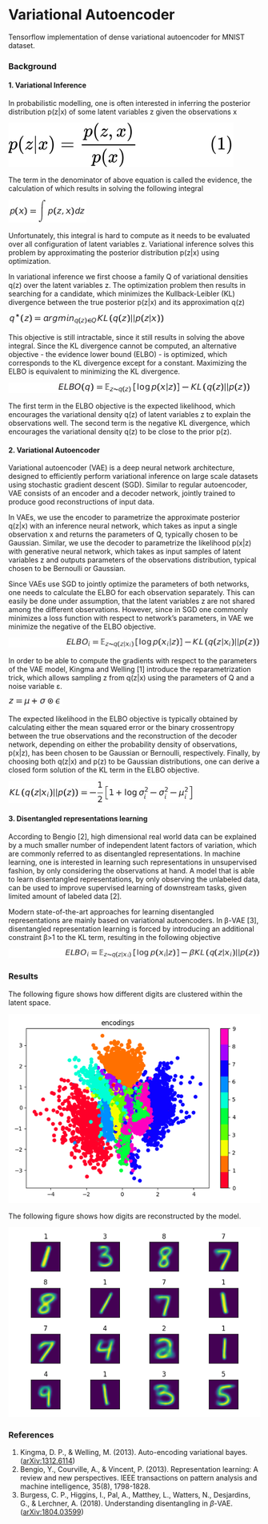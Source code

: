 # Variational Autoencoder

Tensorflow implementation of dense variational autoencoder for MNIST dataset.

### Background

#### 1. Variational Inference

In probabilistic modelling, one is often interested in inferring the posterior 
distribution p(z|x) of some latent variables z given the observations x

![equation](equations/1.svg)

The term in the denominator of above equation is called the evidence, the 
calculation of which results in solving the following integral

![qquation](equations/Tex2Img_1652877961.jpg)

Unfortunately, this integral is hard to compute as it needs to be evaluated 
over all configuration of latent variables z. Variational inference solves 
this problem by approximating the posterior distribution p(z|x) 
using optimization. 

In variational inference we first choose a family Q of variational densities 
q(z) over the latent variables z. The optimization problem then results 
in searching for a candidate, which minimizes the Kullback-Leibler (KL) 
divergence between the true posterior p(z|x) and its approximation q(z)

![equation](equations/Tex2Img_1652878220.jpg)

This objective is still intractable, since it still results in solving the 
above integral. Since the KL divergence cannot be computed, an alternative 
objective - the evidence lower bound (ELBO) - is optimized, which corresponds 
to the KL divergence except for a constant. Maximizing the ELBO is equivalent 
to minimizing the KL divergence.

![equation](equations/Tex2Img_1652877787.jpg)

The first term in the ELBO objective is the expected likelihood, 
which encourages the variational density q(z) of latent variables z to explain 
the observations well. The second term is the negative KL divergence, which 
encourages the variational density q(z) to be close to the prior p(z).

#### 2. Variational Autoencoder

Variational autoencoder (VAE) is a deep neural network architecture, designed to 
efficiently perform variational inference on large scale datasets using 
stochastic gradient descent (SGD). Similar to regular autoencoder, VAE consists 
of an encoder and a decoder network, jointly trained to produce good 
reconstructions of input data.

In VAEs, we use the encoder to parametrize the approximate posterior q(z|x) 
with an inference neural network, which takes as input a single observation 
x and returns the parameters of Q, typically chosen  to be Gaussian. Similar, 
we use the decoder to parametrize the likelihood p(x|z) with generative neural 
network, which takes as input samples of latent variables z and outputs parameters 
of the observations distribution, typical chosen to be Bernoulli or Gaussian.

Since VAEs use SGD to jointly optimize the parameters 
of both networks, one needs to calculate the ELBO for each observation separately. 
This can easily be done under assumption, that the latent variables z are not 
shared among the different observations. However, since in SGD one commonly minimizes 
a loss  function with respect to network’s parameters, in VAE we minimize the negative 
of the ELBO objective.

![equation](equations/Tex2Img_1652877701.jpg)

In order to be able to compute the gradients with respect to the parameters of the 
VAE model, Kingma and Welling [1] introduce the reparametrization trick, which 
allows sampling z from q(z|x) using the parameters of Q and a noise variable &epsilon;.

![equation](equations/Tex2Img_1652877422.jpg)

The expected likelihood in the ELBO objective is typically obtained by calculating either 
the mean squared error or the binary crossentropy between the true observations and 
the reconstruction of the decoder network, depending on either the probability density 
of observations, p(x|z), has been chosen to be Gaussian or Bernoulli, respectively.
Finally, by choosing both q(z|x) and p(z) to be Gaussian distributions, one can derive 
a closed form solution of the KL term in the ELBO objective.

![equation](equations/Tex2Img_1652877249.jpg)

#### 3. Disentangled representations learning

According to Bengio [2], high dimensional real world data can be explained by a much smaller 
number of independent latent factors of variation, which are commonly referred to as 
disentangled representations. In machine learning, one is interested in learning such 
representations in unsupervised fashion, by only considering the observations at hand. 
A model that is able to learn disentangled representations, by only observing the 
unlabeled data, can be used to improve supervised learning of downstream tasks, given 
limited amount of labeled data [2].

Modern state-of-the-art approaches for learning disentangled representations are mainly 
based on variational autoencoders. In &beta;-VAE [3], disentangled representation learning 
is forced by introducing an additional constraint &beta;>1 to the KL term, resulting in 
the following objective

![equation](equations/Tex2Img_1652878994.jpg)

### Results

The following figure shows how different digits are clustered within the latent space.

![encodings](results/encodings.png)

The following figure shows how digits are reconstructed by the model.

![reconstruction](results/reconstruction.png)

### References

1. Kingma, D. P., & Welling, M. (2013). Auto-encoding variational bayes. 
([arXiv:1312.6114](https://arxiv.org/pdf/1312.6114.pdf))
2. Bengio, Y., Courville, A., & Vincent, P. (2013). Representation learning: 
A review and new perspectives. IEEE transactions on pattern analysis and 
machine intelligence, 35(8), 1798-1828.
3. Burgess, C. P., Higgins, I., Pal, A., Matthey, L., Watters, N., 
Desjardins, G., & Lerchner, A. (2018). Understanding disentangling 
in $\beta$-VAE. ([arXiv:1804.03599](https://arxiv.org/pdf/1804.03599.pdf))